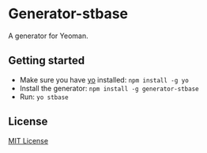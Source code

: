 # Generator-stbase

A generator for Yeoman.

## Getting started
- Make sure you have [yo](https://github.com/yeoman/yo) installed:
    `npm install -g yo`
- Install the generator: `npm install -g generator-stbase`
- Run: `yo stbase`

## License
[MIT License](http://en.wikipedia.org/wiki/MIT_License)
